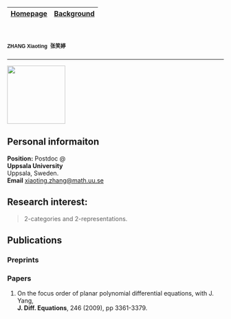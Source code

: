 [Homepage](https://xt-zhang.github.io)  | [Background](https://xt-zhang.github.io/BG)  
:---: | :---: 

# <span style="font-family: sans-serif;font-size:12"> ZHANG Xiaoting</span> <span style="font-family:STKaiti;font-size:12;font-color:blue">张笑婷 </span> 
---
<img src="" width="135" />  

## Personal informaiton
**Position:**  Postdoc @ <br> 
**Uppsala University**  <br> Uppsala, Sweden.  <br>
**Email** [xiaoting.zhang@math.uu.se]()  <br>   

## Research interest: 
> 2-categories and 2-representations.

## Publications
### Preprints

### Papers
1.	On the focus order of planar polynomial differential equations, with J. Yang, <br> **J. Diff. Equations**, 246 (2009), pp 3361-3379. 
